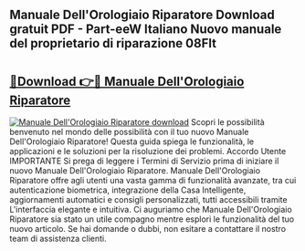 ## Manuale Dell'Orologiaio Riparatore Download gratuit PDF - Part-eeW Italiano Nuovo manuale del proprietario di riparazione 08Flt

# <h2><a href="http://dfdnwxc.blite.top/?on=Manuale+Dell%27Orologiaio+Riparatore">🔗Download 👉🔴 Manuale Dell'Orologiaio Riparatore</a></h2>

[![Manuale Dell'Orologiaio Riparatore download](https://i.imgur.com/lujVjoI.png)](http://dfdnwxc.blite.top/?on=Manuale+Dell%27Orologiaio+Riparatore)
Scopri le possibilità benvenuto nel mondo delle possibilità con il tuo nuovo Manuale Dell'Orologiaio Riparatore! Questa guida spiega le funzionalità, le applicazioni e le soluzioni per la risoluzione dei problemi. Accordo Utente IMPORTANTE Si prega di leggere i Termini di Servizio prima di iniziare il nuovo Manuale Dell'Orologiaio Riparatore. Manuale Dell'Orologiaio Riparatore offre agli utenti una vasta gamma di funzionalità avanzate, tra cui autenticazione biometrica, integrazione della Casa Intelligente, aggiornamenti automatici e consigli personalizzati, tutti accessibili tramite L'interfaccia elegante e intuitiva. Ci auguriamo che Manuale Dell'Orologiaio Riparatore sia stato un utile compagno mentre esplori le funzionalità del tuo nuovo articolo. Se hai domande o dubbi, non esitare a contattare il nostro team di assistenza clienti.
